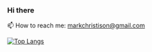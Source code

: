 ### Hi there

📫 How to reach me: markchristison@gmail.com

[![Top Langs](https://github-readme-stats.vercel.app/api/top-langs/?username=MCKevmeister&count_private=true&layout=compact)]()
